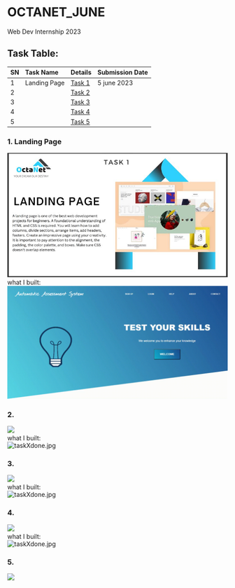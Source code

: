 # OCTANET_JUNE
Web Dev Internship 2023

## Task Table:
| SN | Task Name | Details | Submission Date |
| :--- | :--- | :--- | :--- |
| 1 | Landing Page | [Task 1](https://octanet.in/task-1/) | 5 june 2023 |
| 2 |  | [Task 2](https://octanet.in/task-2/) |  |
| 3 |  | [Task 3](https://octanet.in/task-3/) |  |
| 4 |  | [Task 4](https://octanet.in/task-4/) |  |
| 5 |  | [Task 5](https://octanet.in/task-5/) |  |
 
### 1. Landing Page
![](Task_assigned/task1.jpg) <br>
what I built: <br>
![Task1_LandingPage](https://github.com/Rahullkumr/OCTANET_JUNE/blob/main/Task_done/Task1_LandingPage.gif)<br>

### 2. 
![](task.jpg) <br>
what I built: <br>
![taskXdone.jpg]()<br>

### 3. 
![](task.jpg) <br>
what I built: <br>
![taskXdone.jpg]()<br>

### 4.
![](task.jpg) <br>
what I built: <br>
![taskXdone.jpg]()<br>

### 5.
![](task.jpg) <br>

